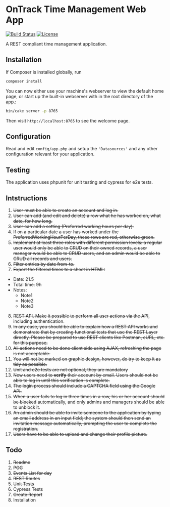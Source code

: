 # OnTrack Time Management Web App

[![Build Status](https://img.shields.io/travis/midorikocak/ontrack/master.svg?style=flat-square)](https://travis-ci.org/midorikocak/ontrack)
[![License](https://img.shields.io/packagist/l/cakephp/app.svg?style=flat-square)](https://packagist.org/packages/cakephp/app)

A REST compliant time management application.

## Installation

If Composer is installed globally, run

```bash
composer install
```

You can now either use your machine's webserver to view the default home page, or start
up the built-in webserver with in the root directory of the app.:

```bash
bin/cake server -p 8765
```

Then visit `http://localhost:8765` to see the welcome page.

## Configuration

Read and edit `config/app.php` and setup the `'Datasources'` and any other
configuration relevant for your application.

## Testing

The application uses phpunit for unit testing and cypress for e2e tests.

## Intstructions

1. ~~User must be able to create an account and log in.~~
2. ~~User can add (and edit and delete) a row what he has worked on, what date, for how long.~~
3. ~~User can add a setting (Preferred working hours per day).~~
4. ~~If on a particular date a user has worked under the PreferredWorkingHourPerDay, these rows are red, otherwise green.~~
5. ~~Implement at least three roles with different permission levels: a regular user would only be able to CRUD on their owned records, a user manager would be able to CRUD users, and an admin would be able to CRUD all records and users.~~
6. ~~Filter entries by date from-to.~~
7. ~~Export the filtered times to a sheet in HTML:~~
 - Date: 21.5
 - Total time: 9h
 - Notes:
   * Note1
   * Note2
   * Note3

8. ~~REST API. Make it possible to perform all user actions via the API~~, including authentication.
9. ~~In any case, you should be able to explain how a REST API works and demonstrate that by creating functional tests that use the REST Layer directly. Please be prepared to use REST clients like Postman, cURL, etc. for this purpose.~~
10. ~~All actions need to be done client side using AJAX, refreshing the page is not acceptable.~~
11. ~~You will not be marked on graphic design, however, do try to keep it as tidy as possible.~~
12. ~~Unit and e2e tests are not optional, they are mandatory~~
13. ~~New users need to **verify** their account by email. Users should not be able to log in until this verification is complete.~~
14. ~~The login process should include a CAPTCHA field using the Google API.~~
15. ~~When a user fails to log in three times in a row, his or her account should be blocked~~ automatically, and only admins and managers should be able to unblock it.
16. ~~An admin should be able to invite someone to the application by typing an email address in an input field; the system should then send an invitation message automatically, prompting the user to complete the registration.~~
17. ~~Users have to be able to upload and change their profile picture.~~


## Todo

1. ~~Readme~~
2. ~~POC~~
3. ~~Events List for day~~
4. ~~REST Routes~~
5. ~~Unit Tests~~
6. Cypress Tests
7. ~~Create Report~~
8. Installation